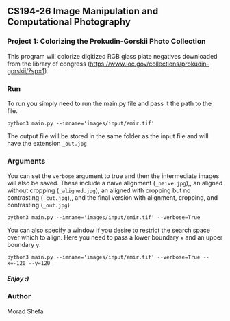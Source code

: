## CS194-26 Image Manipulation and Computational Photography


### Project 1: Colorizing the Prokudin-Gorskii Photo Collection

This program will colorize digitized RGB glass plate negatives downloaded from
the library of congress (https://www.loc.gov/collections/prokudin-gorskii/?sp=1).


### Run

To run you simply need to run the main.py file and pass it the path to the file.

```
python3 main.py --imname='images/input/emir.tif'
```

The output file will be stored in the same folder as the input file and will have the extension ```_out.jpg```

### Arguments

You can set the ```verbose``` argument to true and then the intermediate images will also be saved. These include a naive alignment (```_naive.jpg```),, an aligned without cropping (```_aligned.jpg```), an aligned with cropping but no contrasting (```_cut.jpg```),, and the final version with alignment, cropping, and contrasting (```_out.jpg```)

```
python3 main.py --imname='images/input/emir.tif' --verbose=True
```

You can also specify a window if you desire to restrict the search space over which to align. Here you need to pass a lower boundary ```x``` and an upper boundary ```y```.

```
python3 main.py --imname='images/input/emir.tif' --verbose=True --x=-120 --y=120
```


##### Enjoy :)

### Author

Morad Shefa